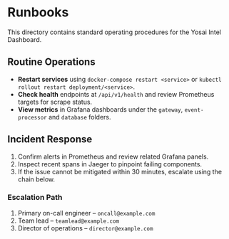 # Runbooks

This directory contains standard operating procedures for the Yosai Intel Dashboard.

## Routine Operations

- **Restart services** using `docker-compose restart <service>` or `kubectl rollout restart deployment/<service>`.
- **Check health** endpoints at `/api/v1/health` and review Prometheus targets for scrape status.
- **View metrics** in Grafana dashboards under the `gateway`, `event-processor` and `database` folders.

## Incident Response

1. Confirm alerts in Prometheus and review related Grafana panels.
2. Inspect recent spans in Jaeger to pinpoint failing components.
3. If the issue cannot be mitigated within 30 minutes, escalate using the chain below.

### Escalation Path

1. Primary on-call engineer – `oncall@example.com`
2. Team lead – `teamlead@example.com`
3. Director of operations – `director@example.com`
